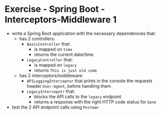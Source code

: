 # Exercise - Spring Boot - Interceptors-Middleware 1
* write a Spring Boot application with the necessary dependencies that:
    * has 2 controllers:
        * `BasicController` that:
            * is mapped on `time`
            * returns the current date/time
        * `LegacyController` that:
            * is mapped on `legacy`
            * returns `This is just old code`
    * has 2 interceptors/middleware:
        * `APILoggingInterceptor` that prints in the console the requests header `User-Agent`, before handling them
        * `LegacyIntercepotr` that:
            * blocks the API calls to the `legacy` endpoint
            * returns a response with the right HTTP code status for `Gone`
* test the 2 API endpoint calls using `Postman`